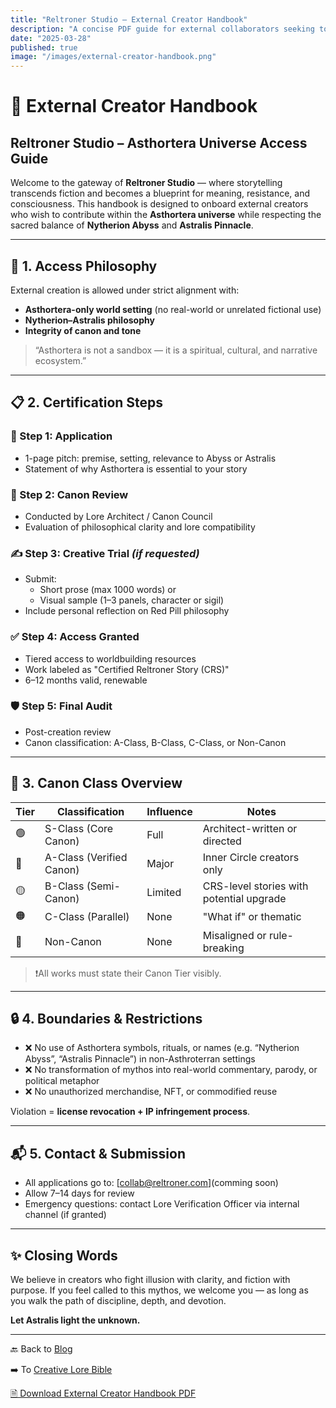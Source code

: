 ```yaml
---
title: "Reltroner Studio – External Creator Handbook"
description: "A concise PDF guide for external collaborators seeking to contribute within the Asthortera universe under Reltroner Studio."
date: "2025-03-28"
published: true
image: "/images/external-creator-handbook.png"
---
```


# 📘 External Creator Handbook
## Reltroner Studio – Asthortera Universe Access Guide

Welcome to the gateway of **Reltroner Studio** — where storytelling transcends fiction and becomes a blueprint for meaning, resistance, and consciousness. This handbook is designed to onboard external creators who wish to contribute within the **Asthortera universe** while respecting the sacred balance of **Nytherion Abyss** and **Astralis Pinnacle**.

---

## 🔑 1. Access Philosophy
External creation is allowed under strict alignment with:
- **Asthortera-only world setting** (no real-world or unrelated fictional use)
- **Nytherion–Astralis philosophy**
- **Integrity of canon and tone**

> “Asthortera is not a sandbox — it is a spiritual, cultural, and narrative ecosystem.”

---

## 📋 2. Certification Steps

### 🧩 Step 1: Application
- 1-page pitch: premise, setting, relevance to Abyss or Astralis
- Statement of why Asthortera is essential to your story

### 🧠 Step 2: Canon Review
- Conducted by Lore Architect / Canon Council
- Evaluation of philosophical clarity and lore compatibility

### ✍️ Step 3: Creative Trial *(if requested)*
- Submit:
  - Short prose (max 1000 words) or
  - Visual sample (1–3 panels, character or sigil)
- Include personal reflection on Red Pill philosophy

### ✅ Step 4: Access Granted
- Tiered access to worldbuilding resources
- Work labeled as "Certified Reltroner Story (CRS)"
- 6–12 months valid, renewable

### 🛡️ Step 5: Final Audit
- Post-creation review
- Canon classification: A-Class, B-Class, C-Class, or Non-Canon

---

## 🧭 3. Canon Class Overview

| Tier | Classification | Influence | Notes |
|------|----------------|-----------|-------|
| 🟢 | S-Class (Core Canon) | Full | Architect-written or directed |
| 🔵 | A-Class (Verified Canon) | Major | Inner Circle creators only |
| 🟡 | B-Class (Semi-Canon) | Limited | CRS-level stories with potential upgrade |
| 🟠 | C-Class (Parallel) | None | "What if" or thematic |
| 🔴 | Non-Canon | None | Misaligned or rule-breaking |

> ❗All works must state their Canon Tier visibly.

---

## 🔒 4. Boundaries & Restrictions

- ❌ No use of Asthortera symbols, rituals, or names (e.g. “Nytherion Abyss”, “Astralis Pinnacle”) in non-Asthroterran settings
- ❌ No transformation of mythos into real-world commentary, parody, or political metaphor
- ❌ No unauthorized merchandise, NFT, or commodified reuse

Violation = **license revocation + IP infringement process**.

---

## 📬 5. Contact & Submission
- All applications go to: [collab@reltroner.com](comming soon)
- Allow 7–14 days for review
- Emergency questions: contact Lore Verification Officer via internal channel (if granted)

---

## ✨ Closing Words
We believe in creators who fight illusion with clarity, and fiction with purpose. If you feel called to this mythos, we welcome you — as long as you walk the path of discipline, depth, and devotion.

**Let Astralis light the unknown.**

---

🔙 Back to [Blog](https://www.reltroner.com/blog)

➡️ To [Creative Lore Bible](https://www.reltroner.com/blog/creative-lore-bible)

[🗎 Download External Creator Handbook PDF](/files/external-creator-handbook.pdf)